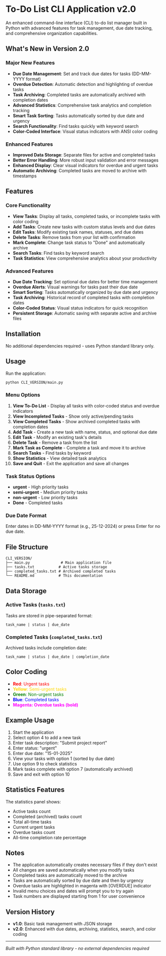 
# To-Do List CLI Application v2.0

An enhanced command-line interface (CLI) to-do list manager built in Python with advanced features for task management, due date tracking, and comprehensive organization capabilities.

## What's New in Version 2.0

### Major New Features
- **Due Date Management**: Set and track due dates for tasks (DD-MM-YYYY format)
- **Overdue Detection**: Automatic detection and highlighting of overdue tasks
- **Task Archiving**: Completed tasks are automatically archived with completion dates
- **Advanced Statistics**: Comprehensive task analytics and completion tracking
- **Smart Task Sorting**: Tasks automatically sorted by due date and urgency
- **Search Functionality**: Find tasks quickly with keyword search
- **Color-Coded Interface**: Visual status indicators with ANSI color coding

### Enhanced Features
- **Improved Data Storage**: Separate files for active and completed tasks
- **Better Error Handling**: More robust input validation and error messages
- **Enhanced Display**: Clear visual indicators for overdue and urgent tasks
- **Automatic Archiving**: Completed tasks are moved to archive with timestamps

## Features

### Core Functionality
- **View Tasks**: Display all tasks, completed tasks, or incomplete tasks with color coding
- **Add Tasks**: Create new tasks with custom status levels and due dates
- **Edit Tasks**: Modify existing task names, statuses, and due dates
- **Delete Tasks**: Remove tasks from your list with confirmation
- **Mark Complete**: Change task status to "Done" and automatically archive
- **Search Tasks**: Find tasks by keyword search
- **Task Statistics**: View comprehensive analytics about your productivity

### Advanced Features
- **Due Date Tracking**: Set optional due dates for better time management
- **Overdue Alerts**: Visual warnings for tasks past their due date
- **Smart Sorting**: Tasks automatically organized by due date and urgency
- **Task Archiving**: Historical record of completed tasks with completion dates
- **Color-Coded Status**: Visual status indicators for quick recognition
- **Persistent Storage**: Automatic saving with separate active and archive files

## Installation

No additional dependencies required - uses Python standard library only.

## Usage

Run the application:
```bash
python CLI_VERSION/main.py
```

### Menu Options

1. **View To-Do List** - Display all tasks with color-coded status and overdue indicators
2. **View Incompleted Tasks** - Show only active/pending tasks
3. **View Completed Tasks** - Show archived completed tasks with completion dates
4. **Add Task** - Create a new task with name, status, and optional due date
5. **Edit Task** - Modify an existing task's details
6. **Delete Task** - Remove a task from the list
7. **Mark Task as Complete** - Complete a task and move it to archive
8. **Search Tasks** - Find tasks by keyword
9. **Show Statistics** - View detailed task analytics
10. **Save and Quit** - Exit the application and save all changes

### Task Status Options

- **urgent** - High priority tasks
- **semi-urgent** - Medium priority tasks
- **non-urgent** - Low priority tasks
- **Done** - Completed tasks

### Due Date Format

Enter dates in DD-MM-YYYY format (e.g., 25-12-2024) or press Enter for no due date.

## File Structure

```
CLI_VERSION/
├── main.py              # Main application file
├── tasks.txt           # Active tasks storage
├── completed_tasks.txt # Archived completed tasks
└── README.md           # This documentation
```

## Data Storage

### Active Tasks (`tasks.txt`)
Tasks are stored in pipe-separated format:
```
task_name | status | due_date
```

### Completed Tasks (`completed_tasks.txt`)
Archived tasks include completion date:
```
task_name | status | due_date | completion_date
```

## Color Coding

- <span style="color: red;">**Red**: Urgent tasks</span>
- <span style="color: gold;">**Yellow**: Semi-urgent tasks</span>
- <span style="color: green;">**Green**: Non-urgent tasks</span>
- <span style="color: blue;">**Blue**: Completed tasks</span>
- <span style="color: magenta; font-weight: bold;">**Magenta**: Overdue tasks (bold)</span>

## Example Usage

1. Start the application
2. Select option 4 to add a new task
3. Enter task description: "Submit project report"
4. Enter status: "urgent"
5. Enter due date: "15-01-2025"
6. View your tasks with option 1 (sorted by due date)
7. Use option 9 to check statistics
8. Mark tasks complete with option 7 (automatically archived)
9. Save and exit with option 10

## Statistics Features

The statistics panel shows:
- Active tasks count
- Completed (archived) tasks count
- Total all-time tasks
- Current urgent tasks
- Overdue tasks count
- All-time completion rate percentage

## Notes

- The application automatically creates necessary files if they don't exist
- All changes are saved automatically when you modify tasks
- Completed tasks are automatically moved to the archive
- Tasks are automatically sorted by due date and then by urgency
- Overdue tasks are highlighted in magenta with [OVERDUE] indicator
- Invalid menu choices and dates will prompt you to try again
- Task numbers are displayed starting from 1 for user convenience

## Version History

- **v1.0**: Basic task management with JSON storage
- **v2.0**: Enhanced with due dates, archiving, statistics, search, and color coding

---

*Built with Python standard library - no external dependencies required*
